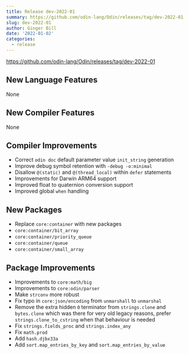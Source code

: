 ```yaml
---
title: Release dev-2022-01
summary: https://github.com/odin-lang/Odin/releases/tag/dev-2022-01
slug: dev-2022-01
author: Ginger Bill
date: '2022-01-02'
categories:
  - release
---
```


https://github.com/odin-lang/Odin/releases/tag/dev-2022-01

## New Language Features

None

## New Compiler Features

None

## Compiler Improvements

* Correct `odin doc` default parameter value `init_string` generation
* Improve debug symbol retention with `-debug -o:minimal`
* Disallow `@(static)` and `@(thread_local)` within `defer` statements
* Improvements for Darwin ARM64 support
* Improved float to quaternion conversion support
* Improved global `when` handling

## New Packages

* Replace `core:container` with new packages
* `core:container/bit_array`
* `core:container/priority_queue`
* `core:container/queue`
* `core:container/small_array`

## Package Improvements

* Improvements to `core:math/big`
* Improvements to `core:odin/parser`
* Make `strconv` more robust
* Fix typo in `core:json/encoding` from `unmarshall` to `unmarshal`
* Remove the extra hidden `0` terminator from `strings.clone` and `bytes.clone` which was there for very old legacy reasons, prefer `strings.clone_to_cstring` when that behaviour is needed
* Fix `strings.fields_proc` and `strings.index_any`
* Fix `math.prod`
* Add `hash.djbx33a`
* Add `sort.map_entries_by_key` and `sort.map_entries_by_value`